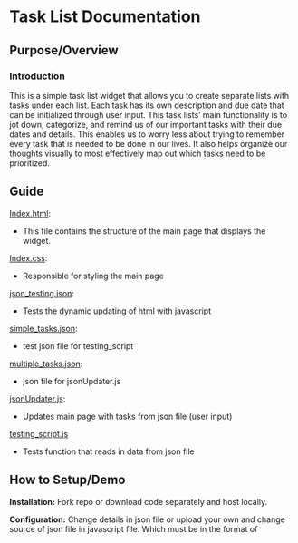 # Task List Documentation

## Purpose/Overview

### Introduction

This is a simple task list widget that allows you to create separate lists with tasks under each list.
Each task has its own description and due date that can be initialized through user input.
This task lists’ main functionality is to jot down, categorize, and remind us of our important tasks with their due dates and details.
This enables us to worry less about trying to remember every task that is needed to be done in our lives.
It also helps organize our thoughts visually to most effectively map out which tasks need to be prioritized.

## Guide

[Index.html](index.html):

- This file contains the structure of the main page that displays the widget.

[Index.css](index.css):

- Responsible for styling the main page

[json_testing.json](json_testing.json):

- Tests the dynamic updating of html with javascript

[simple_tasks.json](simple_tasks.json):

- test json file for testing_script

[multiple_tasks.json](multiple_tasks.json):

- json file for jsonUpdater.js

[jsonUpdater.js](jsonUpdater.js):

- Updates main page with tasks from json file (user input)

[testing_script.js](testing_script.js)

- Tests function that reads in data from json file

## How to Setup/Demo

**Installation:**
Fork repo or download code separately and host locally.

**Configuration:**
Change details in json file or upload your own and change source of json file in javascript file. Which must be in the format of
